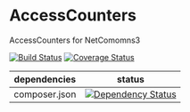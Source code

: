 AccessCounters
==============

AccessCounters for NetComomns3

[![Build Status](https://api.travis-ci.org/NetCommons3/AccessCounters.png?branch=master)](https://travis-ci.org/NetCommons3/AccessCounters)
[![Coverage Status](https://coveralls.io/repos/NetCommons3/AccessCounters/badge.png?branch=master)](https://coveralls.io/r/NetCommons3/AccessCounters?branch=master)

| dependencies | status |
| ------------ | ------ |
| composer.json | [![Dependency Status](https://www.versioneye.com/user/projects/53df352181a7ffae5d000028/badge.png)](https://www.versioneye.com/user/projects/53df352181a7ffae5d000028) |